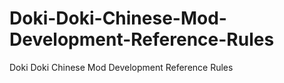 # Doki-Doki-Chinese-Mod-Development-Reference-Rules
Doki Doki Chinese Mod Development Reference Rules
